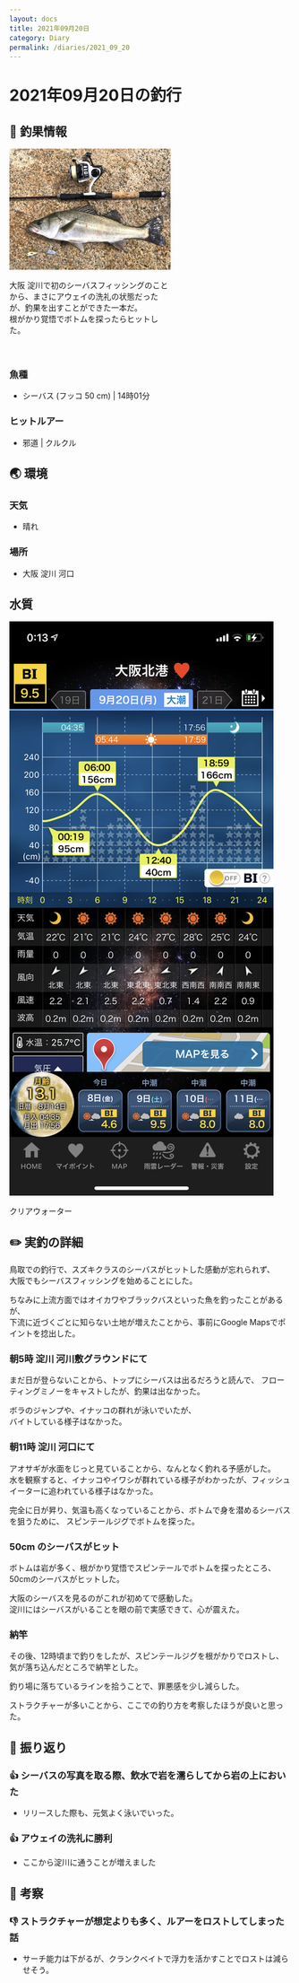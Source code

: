 ```yaml
---
layout: docs
title: 2021年09月20日
category: Diary
permalink: /diaries/2021_09_20
---
```

# 2021年09月20日の釣行

## 📙 釣果情報

<div class="container">
    <div class="row">
        <div class="card w-100" style="width: 18rem;">
            <img src="/images/picture/2021_09_20/1.jpg" class="card-img-top" alt="...">
            <div class="card-body">
                <p class="card-text">大阪 淀川で初のシーバスフィッシングのことから、まさにアウェイの洗礼の状態だったが、釣果を出すことができた一本だ。<br>根がかり覚悟でボトムを探ったらヒットした。</p>
　　　　　   </div>
        </div>
    </div>
</div>

### 魚種
- シーバス (フッコ 50 cm) | 14時01分

### ヒットルアー

- 邪道 | クルクル

## 🌏 環境

### 天気
- 晴れ

### 場所

- 大阪 淀川 河口

## 水質
<div class="mb-5 text-center"><img src="/images/picture/2021_09_20/2.png" class="w-60"></div>

クリアウォーター

## ✏️ 実釣の詳細

鳥取での釣行で、スズキクラスのシーバスがヒットした感動が忘れられず、  
大阪でもシーバスフィッシングを始めることにした。

ちなみに上流方面ではオイカワやブラックバスといった魚を釣ったことがあるが、  
下流に近づくごとに知らない土地が増えたことから、事前にGoogle Mapsでポイントを捻出した。

### 朝5時 淀川 河川敷グラウンドにて

まだ日が登らないことから、トップにシーバスは出るだろうと読んで、
フローティングミノーをキャストしたが、釣果は出なかった。

ボラのジャンプや、イナッコの群れが泳いでいたが、  
バイトしている様子はなかった。

### 朝11時 淀川 河口にて

アオサギが水面をじっと見ていることから、なんとなく釣れる予感がした。  
水を観察すると、イナッコやイワシが群れている様子がわかったが、フィッシュイーターに追われている様子はなかった。

完全に日が昇り、気温も高くなっていることから、ボトムで身を潜めるシーバスを狙うために、
スピンテールジグでボトムを探った。

### 50cm のシーバスがヒット

ボトムは岩が多く、根がかり覚悟でスピンテールでボトムを探ったところ、50cmのシーバスがヒットした。  

大阪のシーバスを見るのがこれが初めてで感動した。  
淀川にはシーバスがいることを眼の前で実感できて、心が震えた。

### 納竿

その後、12時頃まで釣りをしたが、スピンテールジグを根がかりでロストし、
気が落ち込んだところで納竿とした。

釣り場に落ちているラインを拾うことで、罪悪感を少し減らした。

ストラクチャーが多いことから、ここでの釣り方を考察したほうが良いと思った。

## 💁 振り返り

### 👍 シーバスの写真を取る際、飲水で岩を濡らしてから岩の上においた

- リリースした際も、元気よく泳いでいった。

### 👍 アウェイの洗礼に勝利

- ここから淀川に通うことが増えました

## 💭 考察

### 👎 ストラクチャーが想定よりも多く、ルアーをロストしてしまった話

- サーチ能力は下がるが、クランクベイトで浮力を活かすことでロストは減らせそう。